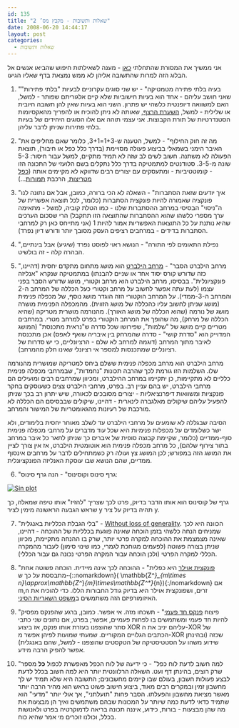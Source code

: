 ```yaml
---
id: 135
title: "שאלות ותשובות - מקבץ מס’ 2"
date: 2008-06-20 14:44:17
layout: post
categories: 
  - שאלות ותשובות
---
```

אני ממשיך את המסורת שהתחלתי <a href="http://www.gadial.net/?p=98">כאן</a> - מענה לשאילתות חיפוש שהביאו אנשים אל הבלוג הזה למרות שהתשובה אליהן לא ממש נמצאת בדף שאליו הגיעו.

1) "בעיה בלתי פתירה מטמטיקה" - יש שני סוגים עקרוניים לבעיות "בלתי פתירות" שאני חושב עליהם - אחד הוא בעיות חישוביות שלא קיים אלגוריתם שפותר - למשל, האם למשוואה דיופנטית כלשהי יש פתרון. השני הוא בעיות שאין להן תשובה חיובית או שלילית - למשל, <a href="http://he.wikipedia.org/wiki/%D7%94%D7%A9%D7%A2%D7%A8%D7%AA_%D7%94%D7%A8%D7%A6%D7%A3">השערת הרצף</a>, שאותה לא ניתן להוכיח או להפריך מהאקסיומות הסטנדרטיות של תורת הקבוצות. אני עצמי תוהה אם אלו הסוגים היחידים של בעיות בלתי פתירות שניתן לדבר עליהן.

2) "מה זה חוק החילוף" - למשל, הטענה ש-1+3=3+1, כלומר שאם מחליפים את האיבר הימני בשמאלי בביצוע פעולה מסויימת (בדרך כלל כפל או חיבור), תוצאת הפעולה לא משתנה. חשוב לשים לב שזה לא תמיד מתקיים, למשל עבור חיסור: 5-3 שונה מ-3-5. סטודנטים למתמטיקה בדרך כלל נתקלים בשם הלועזי של התכונה הזו - קומוטטיביות - ומתעסקים עם יצורים רבים שדווקא לא מקיימים אותה (<a href="http://he.wikipedia.org/wiki/%D7%9B%D7%A4%D7%9C_%D7%9E%D7%98%D7%A8%D7%99%D7%A6%D7%95%D7%AA">כפל מטריצות</a>, הרכבת <a href="http://he.wikipedia.org/wiki/%D7%AA%D7%9E%D7%95%D7%A8%D7%94_(%D7%9E%D7%AA%D7%9E%D7%98%D7%99%D7%A7%D7%94)">תמורות</a>...)

3) "איך יודעים שזאת הסתברות" - השאלה לא הכי ברורה, כמובן, אבל אם נתונה לנו פונקציה שאמורה להיות פונקצית הסתברות (כלומר, לכל תוצאה אפשרית של ה"ניסוי" הבסיסי במרחב ההסתברות שלנו - כמו הטלת קוביה, למשל - מתאימה ערך מספרי כלשהו שהוא ההסתברות שהתוצאה הזו תתקבל) הרי שסכום הערכים שהיא נותנת על כל התוצאות האפשריות אמור להיות 1 (אני מתייחס כאן רק למרחבי הסתברות בדידים - במרחבים רציפים העסק מסובך יותר ודורש דיון נפרד).

4) "נפילת התאומים לפי התורה" - הנושא ראוי לפוסט נפרד (שיגיע) אבל בינתיים, הבהרה קלה - זה בולשיט.

5) "מרחב הילברט הסבר" - <a href="http://he.wikipedia.org/wiki/%D7%9E%D7%A8%D7%97%D7%91_%D7%94%D7%99%D7%9C%D7%91%D7%A8%D7%98">מרחב הילברט</a> הוא מושג מתחום מתקדם יחסית (דהיינו, כזה שדורש קורס יסוד אחד או שניים להבנתו) במתמטיקה שנקרא "אנליזה פונקציונלית". בבסיסו, מרחב הילברט הוא מרחב וקטורי, מושג שדורש הסבר בפני עצמו (לעת עתה אפשר לחשוב על מרחב וקטורי כעל הכללה של המרחב ה-2 והמרחב ה-3-ממדי). על המרחב הוקטורי הזה הוגדר מושג נוסף, של מכפלה פנימית (מושג שניתן לחשוב עליו כהכללה של מושג הזווית). מהמכפלה הפנימית מושרה מושג של נורמה (שהוא הכללה של מושג האורך). מהנורמה מושרית מטריקה (שהיא הכללה של מרחק), מה שהופך את המרחב הוקטורי בפרט למרחב מטרי. במרחבים מטריים קיים מושג של "שלמות", שפירושו שכל סדרה ש"נראית מתכנסת" (המושג המדוייק הוא "סדרת קושי" - סדרה שהמרחק בין איבריה שואף לאפס) אכן מתכנסת לאיבר מתוך המרחב (דוגמה למרחב לא שלם - הרציונליים, כי יש סדרות של רציונליים שמתכנסות למספר אי רציונלי שאינו חלק מהמרחב).

מרחב הילברט הוא מרחב מכפלה פנימית ששלם ביחס למטריקה שמושרית מהנורמה שלו. השלמות הזו גורמת לכך שהרבה תכונות "נחמדות", שבמרחבי מכפלה פנימית כלליים לא מתקיימות, כן יתקיימו במרחב ההילברט, ומכיוון שמרחבים רבים ומועילים הם מרחבי הילברט, יש בהם עניין רב. בפרט, מרחבי הילברט צצים כשעוסקים בחקר פונקציות ומשוואות דיפרנציאליות - יצורים מסובכים לכאורה, שיש יתרון רב בכך שניתן להפעיל עליהם שיקולים מאלגברה לינארית - דהיינו, שיקולים שבבסיסם הם הכללה לא מורכבת של רעיונות מהגאומטריות של המישור והמרחב.

הסיבה שבגללה לא שומעים על מרחבי הילברט עד לשלב מאוחר יחסית בלימודים, ולא ישר כשלומדים על מכפלות פנימיות היא שכל עוד מדברים על מרחבי מכפלה פנימית סוף-ממדיים (כלומר, שקיימת קבוצה סופית של איברים כך שניתן לתאר כל איבר במרחב בתור צירוף שלהם), כל מרחב מכפלה פנימית הוא אוטומטית הילברט, אז אין צורך לציין את המושג הזה במפורש; לכן המושג צץ ועולה רק כשמתחילים לדבר על מרחבים אינסוף ממדיים, שהם הנושא שבו עוסקת האנליזה הפונקציונלית.

6) "גרף סינוס וקוסינוס" - הנה גרף סינוס:

<a href="http://www.gadial.net/wp-content/uploads/2008/05/sinplot.png" title="Sin plot"><img src="http://www.gadial.net/wp-content/uploads/2008/05/sinplot.png" alt="Sin plot" /></a>

גרף של קוסינוס הוא אותו הדבר בדיוק, פרט לכך שצריך "להזיז" אותו טיפה שמאלה, כך שראש הגבעה הראשונה מימין לציר y תהיה בדיוק על ציר y.

7) "בלי הגבלת הכלליות באנגלית" - <a href="http://en.wikipedia.org/wiki/Without_loss_of_generality">Without loss of generality</a>. הכוונה היא לכך שמניחים הנחה כלשהי בזמן הוכחה שאינה פוגעת בכלליות של ההוכחה - דהיינו, שאינה מצמצמת את ההוכחה למקרה פרטי יותר, שרק בו ההנחה מתקיימת, מכיוון שניתן בצורה פשוטה (לפעמים מגוחכת לגמרי, כמו שינוי סימון) לעבור מהמקרה הכללי למקרה הפרטי (ולכן הוכחה עבור המקרה הפרטי נכונה גם עבור הכללי).

8) "<a href="http://he.wikipedia.org/wiki/%D7%A4%D7%95%D7%A0%D7%A7%D7%A6%D7%99%D7%AA_%D7%90%D7%95%D7%99%D7%9C%D7%A8">פונקצית אוילר</a> היא כפלית" - ההוכחה לכך אינה מיידית. הוכחה פשוטה אחת מתבססת על כך ש-{::nomarkdown}\( \mathbb{Z^*}_{m\times n}\approx\mathbb{Z^*}_{m}\times\mathbb{Z^*}_{n}\){:/nomarkdown} אם m,n זרים, ושפונקצית אוילר היא בדיוק גודל החבורות הללו. כדי להוכיח את האיזומורפיזם הזה משתמשים ב<a href="http://he.wikipedia.org/wiki/%D7%9E%D7%A9%D7%A4%D7%98_%D7%94%D7%A9%D7%90%D7%A8%D7%99%D7%95%D7%AA_%D7%94%D7%A1%D7%99%D7%A0%D7%99">משפט השאריות הסיני</a>.

9) "פיצוח <a href="http://he.wikipedia.org/wiki/%D7%A4%D7%A0%D7%A7%D7%A1_%D7%97%D7%93_%D7%A4%D7%A2%D7%9E%D7%99">פנקס חד פעמי</a>" - תשכחו מזה. אי אפשר. כמובן, ברגע שהפנקס מפסיק להיות חד פעמי ומשתמשים בו לפחות פעמיים, אפשר; בפרט, אם נתונים שני כתבי סתר שהוצפנו בעזרת אותו פנקס, אז ביצוע XOR עליהם יניב את ה-XOR של הכתבים הגלויים המקוריים. שמעתי שמועות לפיהן אפשר מ-XOR שכזה (ובהינתן שידוע משהו על הסטטיסטיקה של הטקסטים שהוצפנו - למשל, שהם באנגלית) אפשר להפיק הרבה מידע.

10) "למה חשוב לדעת לוח כפל" - כי ידיעה של לוח הכפל מאפשרת לכפול <strong>כל</strong> מספר שרק רוצים, בהינתן דף ועט. השאלה הרלוונטית יותר היא למה חשוב בכלל לדעת לבצע פעולות חשבון, בעולם שבו קיימים מחשבונים; התשובה היא שלא תמיד יש לך מחשבון זמין ובמקרים רבים מאוד, ביצוע חישוב פשוט בראש הוא מהיר הרבה יותר מאשר מציאת מחשבון והפעלתו. הסבר פחות "תועלתני", אך אולי יותר "מדעי" הוא שתמיד כדאי לדעת כמה שיותר על המכונות שבהם משתמשים ואיך הן מבצעות את מה שהן מבצעות - בורות, כידוע, איננה תכונה בריאה לדמוקרטיה בפרט ולאנושות בכלל, וכולנו זוכרים מי אמר שהיא כוח.
